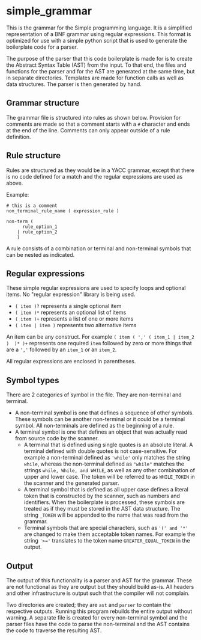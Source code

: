 # simple_grammar
This is the grammar for the Simple programming language. It is a simplified representation of a BNF grammar using regular expressions. This format is optimized for use with a simple python script that is used to generate the boilerplate code for a parser. 

The purpose of the parser that this code boilerplate is made for is to create the Abstract Syntax Table (AST) from the input. To that end, the files and functions for the parser and for the AST are generated at the same time, but in separate directories. Templates are made for function calls as well as data structures. The parser is then generated by hand.

## Grammar structure
The grammar file is structured into rules as shown below. Provision for comments are made so that a comment starts with a ``#`` character and ends at the end of the line. Comments can only appear outside of a rule definition. 

## Rule structure
Rules are structured as they would be in a YACC grammar, except that there is no code defined for a match and the regular expressions are used as above.

Example:

```
# this is a comment
non_terminal_rule_name ( expression_rule )

non-term (
	  rule_option_1
	| rule_option_2
	)
```

A rule consists of a combination or terminal and non-terminal symbols that can be nested as indicated. 

## Regular expressions
These simple regular expressions are used to specify loops and optional items. No "regular expression" library is being used.

* ``( item )?`` represents a single optional item
* ``( item )*`` represents an optional list of items
* ``( item )+`` represents a list of one or more items
* ``( item | item )`` represents two alternative items

An item can be any construct. For example ``( item ( ',' ( item_1 | item_2 )  )* )+`` represents one required ``item`` followed by zero or more things that are a ``','`` followed by an ``item_1`` or an ``item_2``.

All regular expressions are enclosed in parentheses. 

## Symbol types
There are 2 categories of symbol in the file. They are non-terminal and terminal.

* A non-terminal symbol is one that defines a sequence of other symbols. These symbols can be another non-terminal or it could be a terminal symbol. All non-terminals are defined as the beginning of a rule.
* A terminal symbol is one that defines an object that was actually read from source code by the scanner. 
	* A terminal that is defined using single quotes is an absolute literal. A terminal defined with double quotes is not case-sensitive. For example a non-terminal defined as `` 'while' `` only matches the string ``while``, whereas the non-terminal defined as ``"while"`` matches the strings ``while, While, and WHILE``, as well as any other combination of upper and lower case. The token will be referred to as ``WHILE_TOKEN`` in the scanner and the generated parser.
	* A terminal symbol that is defined as all upper case defines a literal token that is constructed by the scanner, such as numbers and identifiers. When the boilerplate is processed, these symbols are treated as if they must be stored in the AST data structure. The string ``_TOKEN`` will be appended to the name that was read from the grammar.
	* Terminal symbols that are special characters, such as ``'(' and '*'`` are changed to make them acceptable token names. For example the string ``'>='`` translates to the token name ``GREATER_EQUAL_TOKEN`` in the output. 

## Output
The output of this functionality is a parser and AST for the grammar. These are not functional as they are output but they should build as-is. All headers and other infrastructure is output such that the compiler will not complain. 

Two directories are created; they are ``ast`` and ``parser`` to contain the respective outputs. Running this program rebuilds the entire output without warning. A separate file is created for every non-terminal symbol and the parser files have the code to parse the non-terminal and the AST contains the code to traverse the resulting AST. 